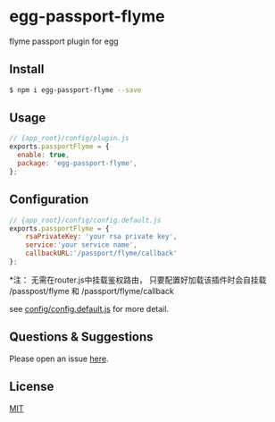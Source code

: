 # egg-passport-flyme

flyme passport plugin for egg

## Install

```bash
$ npm i egg-passport-flyme --save
```

## Usage

```js
// {app_root}/config/plugin.js
exports.passportFlyme = {
  enable: true,
  package: 'egg-passport-flyme',
};
```

## Configuration

```js
// {app_root}/config/config.default.js
exports.passportFlyme = {
    rsaPrivateKey: 'your rsa private key',
    service:'your service name',
    callbackURL:'/passport/flyme/callback'
};
```

*注： 无需在router.js中挂载鉴权路由， 只要配置好加载该插件时会自挂载 /passpost/flyme 和 /passport/flyme/callback

see [config/config.default.js](config/config.default.js) for more detail.


## Questions & Suggestions

Please open an issue [here](https://github.com/eggjs/egg/issues).

## License

[MIT](LICENSE)

